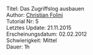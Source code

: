 Titel: Das Zugriffslog ausbauen  
Author: <a href="mailto:christian.folini@netnea.com">Christian Folini</a>  
Tutorial Nr: 5  
Letztes Update: 21.11.2015  
Erscheinungsdatum: 02.02.2012  
Schwierigkeit: Mittel  
Dauer: 1h  
